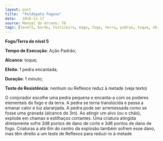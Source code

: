 ```yaml
---
layout: post
title:  "Feldspato Fogoso"
date:   2016-11-17
source: Manual do Arcano. 78
tags: [level5, bardo, feiticeiro, mago, fogo, terra, padrao, toque, objeto, minuto, reflexos, metade]
---
```


**Fogo/Terra de nível 5**

**Tempo de Execução**: Ação Padrão;

**Alcance**: toque;

**Efeito**: 1 pedra encantada;

**Duração**: 1 minuto;

**Teste de Resistência**: nenhum ou Reflexos reduz à metade (veja texto)

O conjurador escolhe uma pedra 
pequena e encanta-a com os poderes 
elementais do fogo e da terra. A pedra 
se torna translúcida e passa a emanar 
calor e luz alaranjada. A pedra pode ser 
arremessada como se fosse uma granada 
(alcance de 3m). Ao atingir um alvo (ou 
o chão), explode em chamas e estilhaços 
cortantes. Uma criatura atingida diretamente sofre 3d8 pontos de dano de corte 
e 3d8 pontos de dano de fogo. Criaturas 
a até 6m do centro da explosão também 
sofrem esse dano, mas têm direito a um 
teste de Reflexos para reduzi-lo à metade